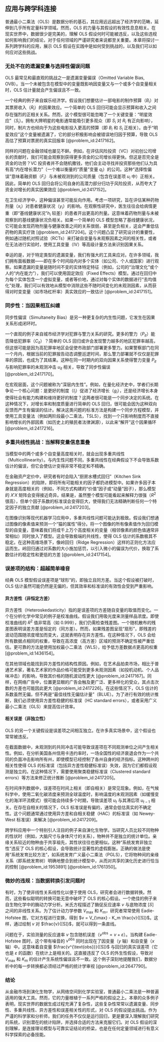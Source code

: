 ## 应用与跨学科连接

普通最小二乘法（OLS）是数据分析的基石，其应用远远超出了经济学的范畴，延伸到几乎所有定量科学领域。然而，OLS 的力量与其假设的有效性息息相关。在现实世界中，数据很少是完美的，理解 OLS 假设何时可能被违反，以及这些违规如何影响我们的结论，对于任何领域的严谨研究者来说都至关重要。本章将探讨一系列跨学科的应用，展示 OLS 假设在实践中是如何受到挑战的，以及我们可以如何应对这些挑战。

### 无处不在的遗漏变量与选择性偏误问题

OLS 最常见和最直观的挑战之一是遗漏变量偏误（Omitted Variable Bias, OVB）。当一个未被包含在模型中的变量既影响因变量又与一个或多个自变量相关时，OLS 估计量就会产生偏误且不一致。

一个经典的例子来自娱乐经济学。假设我们想要估计一部电影的制作预算（$B_i$）对其票房收入（$R_i$）的因果效应。一个简单的 OLS 回归可能会显示预算和收入之间存在强烈的正相关关系。然而，这个模型很可能忽略了一个关键变量：“明星效应”（$S_i$）。拥有大牌明星的电影通常能吸引更多观众（即 $S_i$ 对 $R_i$ 有正向影响），同时，制片方也倾向于为这些电影投入更高的预算（即 $B_i$ 和 $S_i$ 正相关）。由于“明星效应”这个变量被遗漏了，它的部分积极影响会被错误地归因于预算，导致 OLS 高估了预算对票房的真实回报率 [@problem_id:2417162]。

同样的问题在金融领域也屡见不鲜。例如，在评估风险投资（VC）对初创公司增长的贡献时，我们可能会观察到获得更多资金的公司增长得更快。但这是否完全是资金的功劳？VC 投资者并不会随机撒钱，他们会主动寻找并投资那些他们认为具有高“内在增长潜力”（一个难以衡量的“质量”变量 $q_i$）的公司。这种“选择性偏误”意味着融资额（$F_i$）与未被观测到的公司质量（包含在误差项 $u_i$ 中）正相关。因此，简单的 OLS 回归会将公司自身的高潜力部分归功于风险投资，从而夸大了资金对增长的真实因果效应 [@problem_id:2417152]。

在卫生经济学中，这种偏误甚至可能反向作用。考虑一项研究，旨在评估某种药物剂量（$x_i$）对患者健康状况（$y_i$）的影响。在观察性研究中，医生往往会给病情更重（即“基线健康状况”$h_i$ 较差）的患者开出更高的剂量。这意味着药物剂量与未被观察到的基线健康状况负相关。如果一个简单的 OLS 模型忽略了基线健康状况，它可能会发现药物剂量与健康改善之间的关系很弱，甚至是负相关，这会严重低估药物的真实疗效 [@problem_id:2417204]。这个问题凸显了研究设计的重要性，例如通过随机对照试验（RCTs）来打破自变量与未观察因素之间的相关性，或者在无法进行实验时，使用工具变量（IV）等高级计量方法来识别因果关系。

幸运的是，对于特定类型的遗漏变量，我们有强大的工具来应对。在许多领域，我们拥有面板数据——即在多个时间段内对多个实体（如公司、个人或国家）进行观察。如果遗漏的变量是随时间不变的实体特定特征（例如，公司的“治理文化”或个人的“内在能力”），我们可以使用固定效应（Fixed Effects）模型。通过在回归中为每个实体包含一个虚拟变量，或者等价地，通过对每个实体的数据进行“去均值化”处理，我们可以有效地从模型中消除这些不随时间变化的未观测因素，从而获得对时变变量（如市场杠杆率）真实效应的一致估计 [@problem_id:2417151]。

### 同步性：当因果相互纠缠

同步性偏误（Simultaneity Bias）是另一种更复杂的内生性问题，它发生在因果关系形成闭环时。

一个直观的例子来自城市经济学对犯罪与警力关系的研究。更多的警力（$P_{it}$）能否降低犯罪率（$C_{it}$）？简单的 OLS 回归或许会发现警力越多的地区犯罪率越高，但这很可能是因为高犯罪率地区会促使市政部门部署更多警力。如果警察部门在同一个月内，根据当前的犯罪报告动态调整巡逻时间，那么警力部署就不仅仅是犯罪率的原因，也成为了其结果。这种在同一时期内的双向因果关系使得警力变量 $P_{it}$ 与影响犯罪率的未观测冲击 $u_{it}$ 相关，导致了同步性偏误 [@problem_id:2417170]。

在宏观层面，这个问题被称为“深层内生性”。例如，在量化经济史中，学者们长期争论一个核心问题：是更好的制度（$I_i$）促进了经济增长（$g_i$），还是经济增长本身使得社会有能力构建和维持更好的制度？这两者很可能是一个同步决定的系统。在这种情况下，对增长率和制度质量进行简单的 OLS 回归，很可能会因为这种双向反馈而产生有偏误的估计。解决这类问题的标准方法是构建一个同步方程模型，并使用工具变量法（例如两阶段最小二乘法，TSLS），找到一个只影响制度而不直接影响增长的外部因素（如历史上的殖民者法律渊源），以此来“解开”这个因果循环 [@problem_id:2417216]。

### 多重共线性挑战：当解释变量信息重叠

当模型中的两个或多个自变量高度相关时，就会出现多重共线性（Multicollinearity）。与内生性问题不同，多重共线性在经典假设下不会导致系数估计的偏误，但它会使估计变得非常不稳定和不精确。

在金融资产定价中，研究者有时会陷入“厨房水槽式回归”（Kitchen Sink Regression）的陷阱，即将所有可能相关的因子都扔进模型中。如果许多因子本身就是高度相关的（例如，不同方式构建的“价值”因子或“动量”因子），那么模型的 $X'X$ 矩阵会变得接近奇异。结果是，虽然整个模型可能看起来解释力很强（$R^2$ 很高），但单个因子系数的标准误会变得巨大，使得我们无法精确判断任何一个特定因子的独立贡献 [@problem_id:2417203]。

在图像识别等现代机器学习应用中，多重共线性问题可能达到极致。假设我们想通过图像的像素值来预测一个“猫的属性”得分。将一个图像的所有像素值作为回归模型的自变量，意味着我们将成千上万个高度相关的变量（相邻像素的颜色值通常非常相似）同时放入了模型。这会导致极端的共线性，使得 OLS 估计的系数极其不稳定。在这种高维场景下，像岭回归（Ridge Regression）这样的正则化方法应运而生。岭回归通过对系数的大小施加惩罚，以引入微小的偏误为代价，换取了系数估计的稳定性和更低的方差 [@problem_id:2417154]。

### 误差项的结构：超越简单噪音

经典 OLS 模型假设误差项是“球形”的，即独立且同方差。当这个假设被打破时，OLS 估计虽然可能仍然是无偏的，但其效率和标准误的有效性会受到严重影响。

#### 异方差性（非恒定方差）

异方差性（Heteroskedasticity）指的是误差项的方差随自变量的取值而变化。一个在分析化学中常见的例子是校准曲线。假设我们用吸光度来测量样品浓度。即使校准曲线的 $R^2$ 值非常高（如 0.999），我们仍需检查残差图。一个随机散布的残差图表明误差方差是恒定的（同方差）。然而，如果残差图呈现“扇形”，即残差的波动范围随浓度增加而变大，这就表明存在异方差性。在这种情况下，OLS 会给所有数据点相同的权重，导致在高浓度（高方差）区域的预测不确定性被严重低估。更可靠的方法是使用加权最小二乘法（WLS），给予低方差数据点更高的权重 [@problem_id:1436154]。

在其他领域也能找到异方差性的结构性原因。例如，在艺术品拍卖市场，相比于普通艺术家，著名艺术家的作品价格可能受到更多未观测因素（如投机动机、个人品味冲击）的影响，导致其价格的随机波动性更大 [@problem_id:2417167]。同样，在网络广告中，位置更显眼的广告会触及更广泛、更多样化的受众，其点击次数的方差也可能因此更大 [@problem_id:2417226]。在这些情况下，OLS 估计的系数虽然无偏，但不再是“最佳线性无偏估计量”（BLUE）。为了进行有效的统计推断，我们必须使用异方差性稳健的标准误（HC standard errors），或者采用广义最小二乘法（GLS）来提高估计效率。

#### 相关误差（非独立性）

OLS 的另一个关键假设是误差项之间相互独立。在许多真实场景中，这个假设也常常被违反。

在截面数据中，未观测到的共同冲击可能导致误差项在不同观测单位之间产生相关性。例如，在分析美国各州信用卡违约率时，一场全国性的经济衰退会作为一个共同的负面冲击影响所有州，即使模型已经控制了各州自身的经济指标。这种跨州的相关性使得 OLS 的标准误（包括异方差性稳健标准误）失效，因为它们都假设观测是独立的。在这种情况下，需要使用聚类稳健标准误（Clustered standard errors）等方法来修正统计推断 [@problem_id:2417205]。

在时间序列数据中，误差项在时间上相关（即自相关）是常见现象。例如，在气候科学中，使用二氧化碳浓度来预测全球温度时，影响温度的未观测因素（如缓慢变化的海洋环流模式）很可能会持续多个时期，导致误差项 $u_t$ 与其滞后项 $u_{t-1}$ 相关。在存在自相关的情况下，OLS 标准误是有偏的，通常会低估真实的不确定性。这个问题通常通过使用异方差和自相关稳健（HAC）的标准误（如 Newey-West 标准误）来解决 [@problem_id:2417209]。

跨学科应用中一个特别引人注目的例子来自演化生物学。当研究人员比较不同物种的性状时（例如，大脑尺寸与身体尺寸的关系），物种并不是独立的统计单位。亲缘关系较近的物种由于共享祖先，其性状往往也更相似。这种“系统发育非独立性”违反了 OLS 的核心假设，会导致统计显著性的虚假膨胀。正确的做法是使用“系统发育比较方法”，如系统发育广义最小二乘法（PGLS），它将物种间的亲缘关系（即系统发育树）明确地整合到统计模型中，从而对共享的演化历史进行恰当的控制 [@problem_id:1953891] [@problem_id:1761350]。

### 微妙的违规：当数据转换引发问题时

有时，为了使非线性关系线性化以便于使用 OLS，研究者会进行数据转换。然而，这些看似聪明的转换可能无意中破坏了 OLS 的核心假设。一个绝佳的例子来自生物化学中的酶动力学分析。米氏方程描述了酶促反应速率 $v$ 与底物浓度 $[S]$ 之间的非线性关系。为了估计动力学参数 $V_{\max}$ 和 $K_m$，研究者常常使用 Eadie-Hofstee 图，它对方程进行变换，得到 $v = V_{\max} - K_m \frac{v}{[S]}$。这样，通过绘制 $v$ 对 $\frac{v}{[S]}$，就可以得到一条直线。

问题在于，实验测量的反应速率 $v$ 包含随机误差（$v^{\text{obs}} = v + \varepsilon$）。当构建 Eadie-Hofstee 图时，这个带有噪音的 $v^{\text{obs}}$ 同时出现在了因变量（$y$ 轴）和自变量（$x$ 轴）中。这意味着自变量 $\frac{v^{\text{obs}}}{[S]}$ 与回归的真实误差项（它也是 $\varepsilon$ 的函数）在统计上是相关的。这直接违反了 OLS 的外生性假设，导致对 $V_{\max}$ 和 $K_m$ 的估计产生系统性偏误且不一致。这个例子深刻地提醒我们，数据分析中的每一步转换都必须经过严格的统计学审视 [@problem_id:2647790]。

### 结论

从金融市场到演化生物学，从网络空间到化学实验室，普通最小二乘法是一种普遍适用的强大工具。然而，它的力量根植于一系列严格的假设之上。本章的众多例子表明，现实世界的数据生成过程充满了复杂性，这些复杂性常常以遗漏变量、同步性、多重共线性、异方差性和误差相关性的形式，对 OLS 的假设提出挑战。作为严谨的科学家和分析师，我们的任务不仅仅是运行回归，更是要深入理解我们研究的系统，识别潜在的统计陷阱，并选择合适的方法来克服它们。对 OLS 假设的深刻理解，是连接理论模型与可靠实证结论的桥梁，也是在任何定量领域进行有意义科学探索的必备技能。